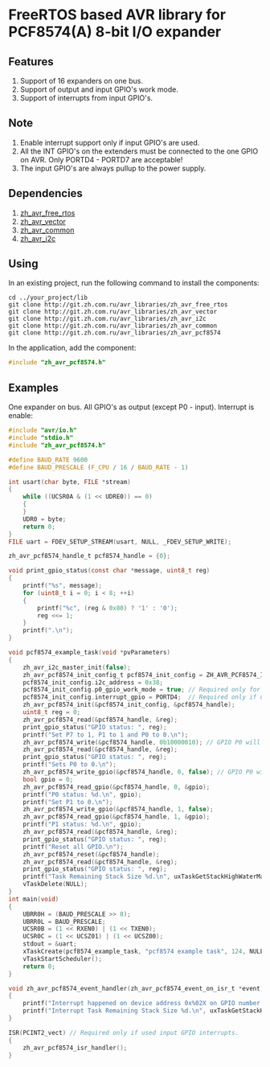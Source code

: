 # FreeRTOS based AVR library for PCF8574(A) 8-bit I/O expander

## Features

1. Support of 16 expanders on one bus.
2. Support of output and input GPIO's work mode.
3. Support of interrupts from input GPIO's.

## Note

1. Enable interrupt support only if input GPIO's are used.
2. All the INT GPIO's on the extenders must be connected to the one GPIO on AVR. Only PORTD4 - PORTD7 are acceptable!
3. The input GPIO's are always pullup to the power supply.

## Dependencies

1. [zh_avr_free_rtos](http://git.zh.com.ru/avr_libraries/zh_avr_free_rtos)
2. [zh_avr_vector](http://git.zh.com.ru/avr_libraries/zh_avr_vector)
3. [zh_avr_common](http://git.zh.com.ru/avr_libraries/zh_avr_common)
4. [zh_avr_i2c](http://git.zh.com.ru/avr_libraries/zh_avr_i2c)

## Using

In an existing project, run the following command to install the components:

```text
cd ../your_project/lib
git clone http://git.zh.com.ru/avr_libraries/zh_avr_free_rtos
git clone http://git.zh.com.ru/avr_libraries/zh_avr_vector
git clone http://git.zh.com.ru/avr_libraries/zh_avr_i2c
git clone http://git.zh.com.ru/avr_libraries/zh_avr_common
git clone http://git.zh.com.ru/avr_libraries/zh_avr_pcf8574
```

In the application, add the component:

```c
#include "zh_avr_pcf8574.h"
```

## Examples

One expander on bus. All GPIO's as output (except P0 - input). Interrupt is enable:

```c
#include "avr/io.h"
#include "stdio.h"
#include "zh_avr_pcf8574.h"

#define BAUD_RATE 9600
#define BAUD_PRESCALE (F_CPU / 16 / BAUD_RATE - 1)

int usart(char byte, FILE *stream)
{
    while ((UCSR0A & (1 << UDRE0)) == 0)
    {
    }
    UDR0 = byte;
    return 0;
}
FILE uart = FDEV_SETUP_STREAM(usart, NULL, _FDEV_SETUP_WRITE);

zh_avr_pcf8574_handle_t pcf8574_handle = {0};

void print_gpio_status(const char *message, uint8_t reg)
{
    printf("%s", message);
    for (uint8_t i = 0; i < 8; ++i)
    {
        printf("%c", (reg & 0x80) ? '1' : '0');
        reg <<= 1;
    }
    printf(".\n");
}

void pcf8574_example_task(void *pvParameters)
{
    zh_avr_i2c_master_init(false);
    zh_avr_pcf8574_init_config_t pcf8574_init_config = ZH_AVR_PCF8574_INIT_CONFIG_DEFAULT();
    pcf8574_init_config.i2c_address = 0x38;
    pcf8574_init_config.p0_gpio_work_mode = true; // Required only for input GPIO.
    pcf8574_init_config.interrupt_gpio = PORTD4;  // Required only if used input GPIO interrupts.
    zh_avr_pcf8574_init(&pcf8574_init_config, &pcf8574_handle);
    uint8_t reg = 0;
    zh_avr_pcf8574_read(&pcf8574_handle, &reg);
    print_gpio_status("GPIO status: ", reg);
    printf("Set P7 to 1, P1 to 1 and P0 to 0.\n");
    zh_avr_pcf8574_write(&pcf8574_handle, 0b10000010); // GPIO P0 will not be changed because it is operating in input mode.
    zh_avr_pcf8574_read(&pcf8574_handle, &reg);
    print_gpio_status("GPIO status: ", reg);
    printf("Sets P0 to 0.\n");
    zh_avr_pcf8574_write_gpio(&pcf8574_handle, 0, false); // GPIO P0 will not be changed because it is operating in input mode.
    bool gpio = 0;
    zh_avr_pcf8574_read_gpio(&pcf8574_handle, 0, &gpio);
    printf("P0 status: %d.\n", gpio);
    printf("Set P1 to 0.\n");
    zh_avr_pcf8574_write_gpio(&pcf8574_handle, 1, false);
    zh_avr_pcf8574_read_gpio(&pcf8574_handle, 1, &gpio);
    printf("P1 status: %d.\n", gpio);
    zh_avr_pcf8574_read(&pcf8574_handle, &reg);
    print_gpio_status("GPIO status: ", reg);
    printf("Reset all GPIO.\n");
    zh_avr_pcf8574_reset(&pcf8574_handle);
    zh_avr_pcf8574_read(&pcf8574_handle, &reg);
    print_gpio_status("GPIO status: ", reg);
    printf("Task Remaining Stack Size %d.\n", uxTaskGetStackHighWaterMark(NULL));
    vTaskDelete(NULL);
}
int main(void)
{
    UBRR0H = (BAUD_PRESCALE >> 8);
    UBRR0L = BAUD_PRESCALE;
    UCSR0B = (1 << RXEN0) | (1 << TXEN0);
    UCSR0C = (1 << UCSZ01) | (1 << UCSZ00);
    stdout = &uart;
    xTaskCreate(pcf8574_example_task, "pcf8574 example task", 124, NULL, tskIDLE_PRIORITY, NULL);
    vTaskStartScheduler();
    return 0;
}

void zh_avr_pcf8574_event_handler(zh_avr_pcf8574_event_on_isr_t *event) // Required only if used input GPIO interrupts.
{
    printf("Interrupt happened on device address 0x%02X on GPIO number %d at level %d.\n", event->i2c_address, event->gpio_number, event->gpio_level);
    printf("Interrupt Task Remaining Stack Size %d.\n", uxTaskGetStackHighWaterMark(NULL));
}

ISR(PCINT2_vect) // Required only if used input GPIO interrupts.
{
    zh_avr_pcf8574_isr_handler();
}
```

